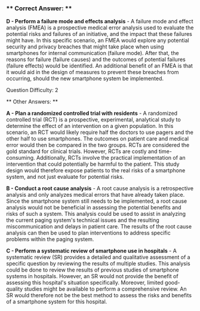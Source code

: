 ### ** Correct Answer: **

**D - Perform a failure mode and effects analysis** - A failure mode and effect analysis (FMEA) is a prospective medical error analysis used to evaluate the potential risks and failures of an initiative, and the impact that these failures might have. In this specific scenario, an FMEA would explore any potential security and privacy breaches that might take place when using smartphones for internal communication (failure mode). After that, the reasons for failure (failure causes) and the outcomes of potential failures (failure effects) would be identified. An additional benefit of an FMEA is that it would aid in the design of measures to prevent these breaches from occurring, should the new smartphone system be implemented.

Question Difficulty: 2

** Other Answers: **

**A - Plan a randomized controlled trial with residents** - A randomized controlled trial (RCT) is a prospective, experimental, analytical study to determine the effect of an intervention on a given population. In this scenario, an RCT would likely require half the doctors to use pagers and the other half to use smartphones. The outcomes on patient care and medical error would then be compared in the two groups. RCTs are considered the gold standard for clinical trials. However, RCTs are costly and time-consuming. Additionally, RCTs involve the practical implementation of an intervention that could potentially be harmful to the patient. This study design would therefore expose patients to the real risks of a smartphone system, and not just evaluate for potential risks.

**B - Conduct a root cause analysis** - A root cause analysis is a retrospective analysis and only analyzes medical errors that have already taken place. Since the smartphone system still needs to be implemented, a root cause analysis would not be beneficial in assessing the potential benefits and risks of such a system. This analysis could be used to assist in analyzing the current paging system's technical issues and the resulting miscommunication and delays in patient care. The results of the root cause analysis can then be used to plan interventions to address specific problems within the paging system.

**C - Perform a systematic review of smartphone use in hospitals** - A systematic review (SR) provides a detailed and qualitative assessment of a specific question by reviewing the results of multiple studies. This analysis could be done to review the results of previous studies of smartphone systems in hospitals. However, an SR would not provide the benefit of assessing this hospital's situation specifically. Moreover, limited good-quality studies might be available to perform a comprehensive review. An SR would therefore not be the best method to assess the risks and benefits of a smartphone system for this hospital.

